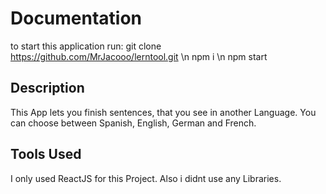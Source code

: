 # Documentation
to start this application run:
git clone https://github.com/MrJacooo/lerntool.git \n
npm i \n
npm start

## Description
This App lets you finish sentences, that you see in another Language. You can choose between Spanish, English, German and French.

## Tools Used
I only used ReactJS for this Project. Also i didnt use any Libraries.

